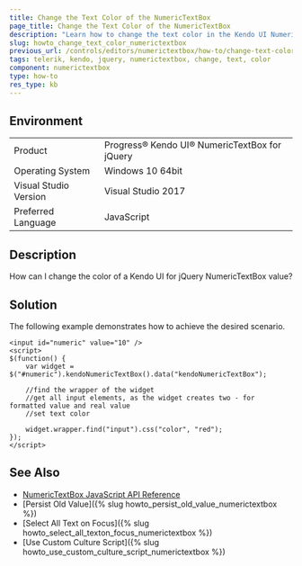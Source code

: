 ```yaml
---
title: Change the Text Color of the NumericTextBox
page_title: Change the Text Color of the NumericTextBox
description: "Learn how to change the text color in the Kendo UI NumericTextBox component."
slug: howto_change_text_color_numerictextbox
previous_url: /controls/editors/numerictextbox/how-to/change-text-color
tags: telerik, kendo, jquery, numerictextbox, change, text, color
component: numerictextbox
type: how-to
res_type: kb
---
```


## Environment

<table>
 <tr>
  <td>Product</td>
  <td>Progress® Kendo UI® NumericTextBox for jQuery</td>
 </tr>
 <tr>
  <td>Operating System</td>
  <td>Windows 10 64bit</td>
 </tr>
 <tr>
  <td>Visual Studio Version</td>
  <td>Visual Studio 2017</td>
 </tr>
 <tr>
  <td>Preferred Language</td>
  <td>JavaScript</td>
 </tr>
</table>

## Description

How can I change the color of a Kendo UI for jQuery NumericTextBox value?

## Solution

The following example demonstrates how to achieve the desired scenario.



```dojo
<input id="numeric" value="10" />
<script>
$(function() {
    var widget = $("#numeric").kendoNumericTextBox().data("kendoNumericTextBox");

    //find the wrapper of the widget
    //get all input elements, as the widget creates two - for formatted value and real value
    //set text color

    widget.wrapper.find("input").css("color", "red");
});
</script>
```

## See Also

* [NumericTextBox JavaScript API Reference](/api/javascript/ui/numerictextbox)
* [Persist Old Value]({% slug howto_persist_old_value_numerictextbox %})
* [Select All Text on Focus]({% slug howto_select_all_texton_focus_numerictextbox %})
* [Use Custom Culture Script]({% slug howto_use_custom_culture_script_numerictextbox %})
